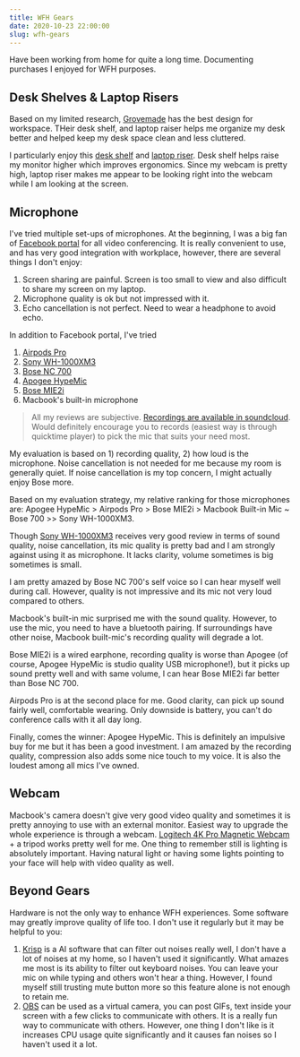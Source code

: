 ```yaml
---
title: WFH Gears
date: 2020-10-23 22:00:00
slug: wfh-gears
---
```


Have been working from home for quite a long time. Documenting purchases I enjoyed for WFH purposes.

<!--more-->

## Desk Shelves & Laptop Risers

Based on my limited research, [Grovemade](https://grovemade.com) has the best design for workspace. THeir desk shelf, and laptop raiser helps me organize my desk better and helped keep my desk space clean and less cluttered.

I particularly enjoy this [desk shelf](https://grovemade.com/product/wood-desk-shelf/?initial=342) and [laptop riser](https://grovemade.com/laptop-riser/). Desk shelf helps raise my monitor higher which improves ergonomics. Since my webcam is pretty high, laptop riser makes me appear to be looking right into the webcam while I am looking at the screen.

## Microphone

I've tried multiple set-ups of microphones. At the beginning, I was a big fan of [Facebook portal](https://portal.facebook.com/products/portal/) for all video conferencing. It is really convenient to use, and has very good integration with workplace, however, there are several things I don't enjoy:

1. Screen sharing are painful. Screen is too small to view and also difficult to share my screen on my laptop.
2. Microphone quality is ok but not impressed with it.
3. Echo cancellation is not perfect. Need to wear a headphone to avoid echo.


In addition to Facebook portal, I've tried
1. [Airpods Pro](https://www.apple.com/airpods/?afid=p238%7CsoEw2Fca6-dc_mtid_1870765e38482_pcrid_427418703272_pgrid_85797749898_&cid=aos-us-kwgo---slid---product-)
2. [Sony WH-1000XM3](https://www.sony.com/electronics/headband-headphones/wh-1000xm3)
3. [Bose NC 700](https://www.bose.com/en_us/products/headphones/noise_cancelling_headphones/noise-cancelling-headphones-700.html#v=noise_cancelling_headphones_700_triple_midnight)
4. [Apogee HypeMic](https://apogeedigital.com/products/hypemic)
5. [Bose MIE2i](https://www.bose.com/en_us/support/products/bose_headphones_support/bose_in_ear_headphones_support/mie2i_headset.html)
6. Macbook's built-in microphone

> All my reviews are subjective. [Recordings are available in soundcloud](https://soundcloud.com/wei-wei-323266803/sets/microphone-test/s-QAvSQVWEH7Z). Would definitely encourage you to records (easiest way is through quicktime player) to pick the mic that suits your need most.

My evaluation is based on 1) recording quality, 2) how loud is the microphone. Noise cancellation is not needed for me because my room is generally quiet. If noise cancellation is my top concern, I might actually enjoy Bose more.

Based on my evaluation strategy, my relative ranking for those microphones are: Apogee HypeMic > Airpods Pro >  Bose MIE2i > Macbook Built-in Mic ~ Bose 700 >> Sony WH-1000XM3.

Though [Sony WH-1000XM3](https://www.sony.com/electronics/headband-headphones/wh-1000xm3) receives very good review in terms of sound quality, noise cancellation, its mic quality is pretty bad and I am strongly against using it as microphone. It lacks clarity, volume sometimes is big sometimes is small.

I am pretty amazed by Bose NC 700's self voice so I can hear myself well during call. However, quality is not impressive and its mic not very loud compared to others.

Macbook's built-in mic surprised me with the sound quality. However, to use the mic, you need to have a bluetooth pairing. If surroundings have other noise, Macbook built-mic's recording quality will degrade a lot.

Bose MIE2i is a wired earphone, recording quality is worse than Apogee (of course, Apogee HypeMic is studio quality USB microphone!), but it picks up sound pretty well and with same volume, I can hear Bose MIE2i far better than Bose NC 700.

Airpods Pro is at the second place for me. Good clarity, can pick up sound fairly well, comfortable wearing. Only downside is battery, you can't do conference calls with it all day long.

Finally, comes the winner: Apogee HypeMic. This is definitely an impulsive buy for me but it has been a good investment. I am amazed by the recording quality, compression also adds some nice touch to my voice. It is also the loudest among all mics I've owned.

## Webcam

Macbook's camera doesn't give very good video quality and sometimes it is pretty annoying to use with an external monitor. Easiest way to upgrade the whole experience is through a webcam. [Logitech 4K Pro Magnetic Webcam](https://www.apple.com/shop/product/HMUC2ZM/A/logitech-4k-pro-magnetic-webcam-for-pro-display-xdr?afid=p238%7Cs4Sv2ChHP-dc_mtid_1870765e38482_pcrid_246387002832_pgrid_54584529771_&cid=aos-us-kwgo-pla-btb-3pp--slid---product-HMUC2ZM/A) + a tripod works pretty well for me. One thing to remember still is lighting is absolutely important. Having natural light or having some lights pointing to your face will help with video quality as well.


## Beyond Gears

Hardware is not the only way to enhance WFH experiences. Some software may greatly improve quality of life too. I don't use it regularly but it may be helpful to you:

1. [Krisp](https://krisp.ai) is a AI software that can filter out noises really well, I don't have a lot of noises at my home, so I haven't used it significantly. What amazes me most is its ability to filter out keyboard noises. You can leave your mic on while typing and others won't hear a thing. However, I found myself still trusting mute button more so this feature alone is not enough to retain me.
2. [OBS](https://obsproject.com) can be used as a virtual camera, you can post GIFs, text inside your screen with a few clicks to communicate with others. It is a really fun way to communicate with others. However, one thing I don't like is it increases CPU usage quite significantly and it causes fan noises so I haven't used it a lot.